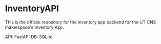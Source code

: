 # InventoryAPI

This is the official repository for the inventory app backend for the UT CNS makerspace's Inventory App.

API: FastAPI
DB: SQLite
